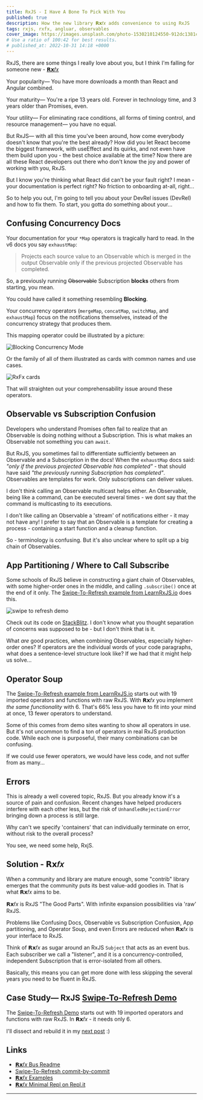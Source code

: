 ```yaml
---
title: RxJS - I Have A Bone To Pick With You
published: true
description: How the new library 𝗥𝘅𝑓𝑥 adds convenience to using RxJS
tags: rxjs, rxfx, angluar, observables
cover_image: https://images.unsplash.com/photo-1530210124550-912dc1381cb8?ixlib=rb-4.0.3&ixid=MnwxMjA3fDB8MHxwaG90by1wYWdlfHx8fGVufDB8fHx8&auto=format&fit=crop&w=2070&q=80
# Use a ratio of 100:42 for best results.
# published_at: 2022-10-31 14:18 +0000
---
```


RxJS, there are some things I really love about you, but I think I'm falling for someone new - [𝗥𝘅𝑓𝑥](https://github.com/deanrad/rxfx/tree/main/bus)

Your popularity— You have more downloads a month than React and Angular combined.

Your maturity— You're a ripe 13 years old. Forever in technology time, and 3 years older than Promises, even.

Your utility— For eliminating race conditions, all forms of timing control, and resource management— you have no equal.

But RxJS— with all this time you've been around, how come everybody doesn't know that you're the best already? How did you let React become the biggest framework, with useEffect and its quirks, and not even have them build upon you - the best choice available at the time? Now there are all these React developers out there who don't know the joy and power of working with you, RxJS. 

But I know you're thinking what React did can't be your fault right? I mean - your documentation is perfect right? No friction to onboarding at-all, right... 

So to help you out, I'm going to tell you about your DevRel issues (DevRel) and how to fix them. To start, you gotta do something about your...

## Confusing Concurrency Docs

Your documentation for your `*Map` operators is tragically hard to read. In the v6 docs you say `exhaustMap`:

> Projects each source value to an Observable which is merged in the output Observable only if the previous projected Observable has completed. 

So, a previously running ~~Observable~~ Subscription **blocks** others from starting, you mean.

You could have called it something resembling **Blocking**. 

Your concurrency operators (`mergeMap`, `concatMap`, `switchMap`, and `exhaustMap`) focus on the notifications themselves, instead of the concurrency strategy that produces them.

This mapping operator could be illustrated by a picture:

![Blocking Concurrency Mode](https://s3.amazonaws.com/www.deanius.com/rxfx/mode-blocking.png)

Or the family of all of them illustrated as cards with common names and use cases.

![RxFx cards](https://s3.amazonaws.com/www.deanius.com/cards-4-all.png)

That will straighten out your comprehensability issue around these operators.

## Observable vs Subscription Confusion

Developers who understand Promises often fail to realize that an Observable is doing nothing without a Subscription. This is what makes an Observable not something you can `await`.

But RxJS, you sometimes fail to differentiate sufficiently between an Observable and a Subscription in the docs! When the `exhaustMap` docs said: _"only if the previous projected Observable has completed"_ - that should have said _"the previously running Subscription has completed"_. Observables are templates for work. Only subscriptions can deliver values.

I don't think calling an Observable multicast helps either. An Observable, being like a command, can be executed several times - we dont say that the command is multicasting to its executions. 

I don't like calling an Observable a 'stream' of notifications either - it may not have any! I prefer to say that an Observable is a template for creating a process - containing a start function and a cleanup function.

So - terminology is confusing. But it's also unclear where to split up a big chain of Observables.

## App Partitioning / Where to Call Subscribe

Some schools of RxJS believe in constructing a giant chain of Observables, with some higher-order ones in the middle, and calling `.subscribe()` once at the end of it only. The [Swipe-To-Refresh example from LearnRxJS.io](https://www.learnrxjs.io/learn-rxjs/recipes/swipe-to-refresh) does this.

![swipe to refresh demo](https://drive.google.com/uc?export=view&id=1BLA2TcAhjwtodkcnsJ8e91ckrvurqkEv)

Check out its code on [StackBlitz](https://stackblitz.com/edit/rxjs-refresh?devtoolsheight=40&file=index.ts). I don't know what you thought separation of concerns was supposed to be - but I don't think that is it. 

What _are_ good practices, when combining Observables, especially higher-order ones? If operators are the individual words of your code paragraphs, what does a sentence-level structure look like? If we had that it might help us solve...

## Operator Soup
The [Swipe-To-Refresh example from LearnRxJS.io](https://www.learnrxjs.io/learn-rxjs/recipes/swipe-to-refresh) starts out with 19 imported operators and functions with raw RxJS. With 𝗥𝘅𝑓𝑥 you implement _the same functionality_ with 6. That's 66% less you have to fit into your mind at once, 13 fewer operators to understand.

Some of this comes from demo sites wanting to show all operators in use. But it's not uncommon to find a ton of operators in real RxJS production code. While each one is purposeful, their many combinations can be confusing.

If we could use fewer operators, we would have less code, and not suffer from as many...

## Errors 
This is already a well covered topic, RxJS. But you already know it's a source of pain and confusion. Recent changes have helped producers interfere with each other less, but the risk of `UnhandledRejectionError` bringing down a process is still large. 

Why can't we specify 'containers' that can individually terminate on error, without risk to the overall process?

You see, we need some help, RxjS.

## Solution - 𝗥𝘅𝑓𝑥

When a community and library are mature enough, some "contrib" library emerges that the community puts its best value-add goodies in. That is what 𝗥𝘅𝑓𝑥 aims to be. 

𝗥𝘅𝑓𝑥 is RxJS "The Good Parts". With infinite expansion possibilities via 'raw' RxJS.

Problems like Confusing Docs, Observable vs Subscription Confusion, App partitioning, and Operator Soup, and even Errors are reduced when 𝗥𝘅𝑓𝑥 is your interface to RxJS. 

Think of 𝗥𝘅𝑓𝑥 as sugar around an RxJS `Subject` that acts as an event bus. Each subscriber we call a "listener", and it is a concurrency-controlled, independent Subscription that is error-isolated from all others.

Basically, this means you can get more done with less skipping the several years you need to be fluent in RxJS.



## Case Study— RxJS [Swipe-To-Refresh Demo](https://stackblitz.com/edit/rxjs-refresh?devtoolsheight=40&file=index.ts) 

The [Swipe-To-Refresh Demo](https://stackblitz.com/edit/rxjs-refresh?devtoolsheight=40&file=index.ts) starts out with 19 imported operators and functions with raw RxJS. In 𝗥𝘅𝑓𝑥 - it needs only 6.

I'll dissect and rebuild it in my [next post](https://dev.to/deanius/-a-productivity-layer-around-rxjs-2igi) :)

## Links
- [𝗥𝘅𝑓𝑥 Bus Readme](https://github.com/deanrad/rxfx/tree/main/bus)
- [Swipe-To-Refresh commit-by-commit](https://github.com/deanrad/rxfx-example-swipe-to-refresh-blitz/pulls)
- [𝗥𝘅𝑓𝑥 Examples](https://codesandbox.io/search?query=rxfx&page=1&configure%5BhitsPerPage%5D=12&refinementList%5Bnpm_dependencies.dependency%5D%5B0%5D=%40rxfx%2Fbus&refinementList%5Bnpm_dependencies.dependency%5D%5B1%5D=%40rxfx%2Fservice)
- [𝗥𝘅𝑓𝑥 Minimal Repl on Repl.it](https://replit.com/@deanius/Hello-World-rxfxbus#index.js)

---

